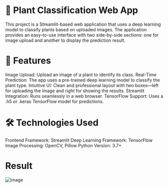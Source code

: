 # 🌿 Plant Classification Web App
This project is a Streamlit-based web application that uses a deep learning model to classify plants based on uploaded images. The application provides an easy-to-use interface with two side-by-side sections: one for image upload and another to display the prediction result.

# 🚀 Features
Image Upload: Upload an image of a plant to identify its class.
Real-Time Prediction: The app uses a pre-trained deep learning model to classify the plant type.
Intuitive UI: Clean and professional layout with two boxes—left for uploading the image and right for showing the results.
Streamlit Integration: Runs seamlessly in a web browser.
TensorFlow Support: Uses a .h5 or .keras TensorFlow model for predictions.

# 🛠️ Technologies Used
Frontend Framework: Streamlit
Deep Learning Framework: TensorFlow
Image Processing: OpenCV, Pillow
Python Version: 3.7+

# Result 
![image](https://github.com/user-attachments/assets/dd387259-42b4-42aa-8590-39aac447f50c)
